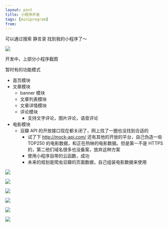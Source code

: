 ```yaml
---
layout: post
title: 小程序开发
tags: [miniprogram]
from:
---
```


可以通过搜索 静言录 找到我的小程序了～

![](/img/posts/mp/7.jpeg)

开发中，上部分小程序截图

暂时有的功能模式

- 首页模块
- 文章模块
  - banner 模块
  - 文章列表模块
  - 文章详情模块
  - 评论模块
    - 支持文字评论，图片评论，语音评论
- 电影模块
  - 豆瓣 API 的开放接口现在都关闭了，网上找了一圈也没找到合适的
    - 试了下 http://mock-api.com/ 还有其他的开放的平台，自己伪造一些 TOP250 的电影数据，和正在热映的电影数据。但是第一不是 HTTPS 的，第二他们域名很多也没备案，放弃这种方案
    - 使用小程序自带的云函数，成功
    - 未来的规划是爬虫豆瓣的页面数据，自己组装电影数据来使用

![](/img/posts/mp/1.jpeg)

![](/img/posts/mp/2.jpeg)

![](/img/posts/mp/3.jpeg)

![](/img/posts/mp/4.jpeg)

![](/img/posts/mp/5.jpeg)

![](/img/posts/mp/6.jpeg)

